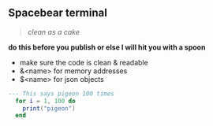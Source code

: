 ## Spacebear terminal

>*clean as a cake*

**do this before you publish or else I will hit you with a spoon**
  * make sure the code is clean & readable
  * &\<name> for memory addresses
  * $\<name> for json objects

```lua
--- This says pigeon 100 times
  for i = 1, 100 do
    print("pigeon")
  end
```
